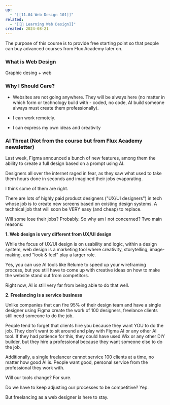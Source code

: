 ```yaml
---
up:
  - "[[11.04 Web Design 101]]"
related:
  - "[[🎨 Learning Web Design]]"
created: 2024-08-21
---
```


The purpose of this course is to provide free starting point so that people can buy advanced courses from Flux Academy later on.

### What is Web Design

Graphic desing + web

### Why I Should Care?

- Websites are not going anywhere. They will be always here (no matter in which form or technology build with - coded, no code, AI build someone always must create them professionally).

- I can work remotely.

- I can express my own ideas and creativity

### AI Threat (Not from the course but from Flux Academy newsletter)

Last week, Figma announced a bunch of new features, among them the ability to create a full design based on a prompt using AI.  
  
Designers all over the internet raged in fear, as they saw what used to take them hours done in seconds and imagined their jobs evaporating.

I think some of them are right.  
  
There are lots of highly paid product designers ("UX/UI designers") in tech whose job is to create new screens based on existing design systems. A technical job that will soon be VERY easy (and cheap) to replace.  
  
Will some lose their jobs? Probably. So why am I not concerned? Two main reasons:  
  
**1. Web design is very different from UX/UI design**  
  
While the focus of UX/UI design is on usability and logic, within a design system, web design is a marketing tool where creativity, storytelling, image-making, and "look & feel" play a larger role.  
  
Yes, you can use AI tools like Relume to speed up your wireframing process, but you still have to come up with creative ideas on how to make the website stand out from competitors.  
  
Right now, AI is still very far from being able to do that well.  
  
**2. Freelancing is a service business**  
  
Unlike companies that can fire 95% of their design team and have a single designer using Figma create the work of 100 designers, freelance clients still need someone to do the job.  
  
People tend to forget that clients hire you because they want YOU to do the job. They don't want to sit around and play with Figma AI or any other AI tool. If they had patience for this, they could have used Wix or any other DIY builder, but they hire a professional because they want someone else to do the job.  
  
Additionally, a single freelancer cannot service 100 clients at a time, no matter how good AI is. People want good, personal service from the professional they work with.  
  
Will our tools change? For sure.  
  
Do we have to keep adjusting our processes to be competitive? Yep.  
  
But freelancing as a web designer is here to stay.